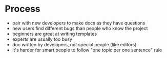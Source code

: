 Process
=======

- pair with new developers to make docs as they have questions    
- new users find different bugs than people who know the project
- beginners are great at writing templates
- experts are usually too busy
- doc written by developers, not special people (like editors)
- it's harder for smart people to follow "one topic per one sentence"
  rule